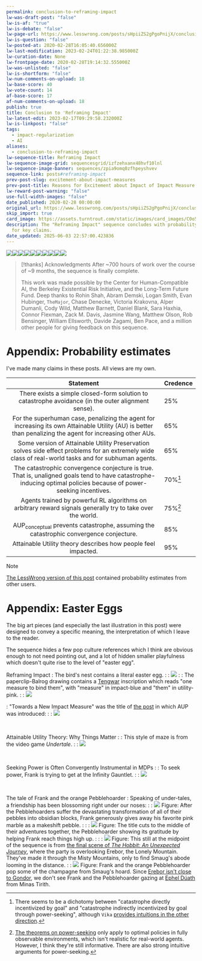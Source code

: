 ```yaml
---
permalink: conclusion-to-reframing-impact
lw-was-draft-post: "false"
lw-is-af: "true"
lw-is-debate: "false"
lw-page-url: https://www.lesswrong.com/posts/sHpiiZS2gPgoPnijX/conclusion-to-reframing-impact
lw-is-question: "false"
lw-posted-at: 2020-02-28T16:05:40.656000Z
lw-last-modification: 2023-02-24T01:22:38.985000Z
lw-curation-date: None
lw-frontpage-date: 2020-02-28T19:14:32.555000Z
lw-was-unlisted: "false"
lw-is-shortform: "false"
lw-num-comments-on-upload: 18
lw-base-score: 40
lw-vote-count: 14
af-base-score: 17
af-num-comments-on-upload: 18
publish: true
title: Conclusion to 'Reframing Impact'
lw-latest-edit: 2023-02-17T09:29:58.232000Z
lw-is-linkpost: "false"
tags:
  - impact-regularization
  - AI
aliases:
  - conclusion-to-reframing-impact
lw-sequence-title: Reframing Impact
lw-sequence-image-grid: sequencesgrid/izfzehxanx48hvf10lnl
lw-sequence-image-banner: sequences/zpia9omq0zfhpeyshvev
sequence-link: posts#reframing-impact
prev-post-slug: excitement-about-impact-measures
prev-post-title: Reasons for Excitement about Impact of Impact Measure Research
lw-reward-post-warning: "false"
use-full-width-images: "false"
date_published: 2020-02-28 00:00:00
original_url: https://www.lesswrong.com/posts/sHpiiZS2gPgoPnijX/conclusion-to-reframing-impact
skip_import: true
card_image: https://assets.turntrout.com/static/images/card_images/C0o5g91.png
description: The "Reframing Impact" sequence concludes with probability estimates
  for key claims.
date_updated: 2025-06-03 22:57:00.423836
---
```








![](https://assets.turntrout.com/static/images/posts/pbmk8ndyip6nyu4ntf6z.avif)![](https://assets.turntrout.com/static/images/posts/icddpmwoxx5ftcysxo8k.avif)![](https://assets.turntrout.com/static/images/posts/mxhzcdashtl5euloeolx.avif)![](https://assets.turntrout.com/static/images/posts/d1mqg6p4ghuweu4sth5u.avif)![](https://assets.turntrout.com/static/images/posts/veypvrfwfr1xwwz4zx8m.avif)![](https://assets.turntrout.com/static/images/posts/qanem2tu332ayspkhutk.avif)![](https://assets.turntrout.com/static/images/posts/lza8s3ncwyioba7gn5kc.avif)![](https://assets.turntrout.com/static/images/posts/h14cfepf9ggi4hnx6ub1.avif)![](https://assets.turntrout.com/static/images/posts/w4iaoloixtlxhc26zy67.avif)![](https://assets.turntrout.com/static/images/posts/sr4u489gcv8jfltydthi.avif)

> [!thanks] Acknowledgments
> After ~700 hours of work over the course of ~9 months, the sequence is finally complete.
>
> This work was made possible by the Center for Human-Compatible AI, the Berkeley Existential Risk Initiative, and the Long-Term Future Fund. Deep thanks to Rohin Shah, Abram Demski, Logan Smith, Evan Hubinger, `TheMajor`, Chase Denecke, Victoria Krakovna, Alper Dumanli, Cody Wild, Matthew Barnett, Daniel Blank, Sara Haxhia, Connor Flexman, Zack M. Davis, Jasmine Wang, Matthew Olson, Rob Bensinger, William Ellsworth, Davide Zagami, Ben Pace, and a million other people for giving feedback on this sequence.

# Appendix: Probability estimates

I've made many claims in these posts. All views are my own.

| Statement | Credence |
|:---------:|:---------|
| There exists a simple closed-form solution to catastrophe avoidance (in the outer alignment sense). | 25% |
| For the superhuman case, penalizing the agent for increasing its own Attainable Utility (AU) is better than penalizing the agent for increasing other AUs. | 65% |
| Some version of Attainable Utility Preservation solves side effect problems for an extremely wide class of real-world tasks and for subhuman agents. | 65% |
| The catastrophic convergence conjecture is true. That is, unaligned goals tend to have catastrophe-inducing optimal policies because of power-seeking incentives. | 70%[^ccc] |
| Agents trained by powerful RL algorithms on arbitrary reward signals generally try to take over the world. | 75%[^power] |
| AUP<sub>conceptual</sub> prevents catastrophe, assuming the catastrophic convergence conjecture. | 85% |
| Attainable Utility theory describes how people feel impacted. | 95% |

[^power]: [The theorems on power-seeking](https://arxiv.org/abs/1912.01683) only apply to optimal policies in fully observable environments, which isn't realistic for real-world agents. However, I think they're still informative. There are also strong intuitive arguments for power-seeking.

[^ccc]: There seems to be a dichotomy between "catastrophe directly incentivized by goal" and "catastrophe indirectly incentivized by goal through power-seeking", although `Vika` [provides intuitions in the other direction](https://www.lesswrong.com/posts/sHpiiZS2gPgoPnijX/conclusion-to-reframing-impact?commentId=6sxBzsh8yfwnPk4iH#6sxBzsh8yfwnPk4iH).

> [!note]
> [The LessWrong version of this post](https://www.lesswrong.com/posts/sHpiiZS2gPgoPnijX/conclusion-to-reframing-impact) contained probability estimates from other users.

# Appendix: Easter Eggs

The big art pieces (and especially the last illustration in this post) were designed to convey a specific meaning, the interpretation of which I leave to the reader.

The sequence hides a few pop culture references which I think are obvious enough to not need pointing out, and a lot of hidden smaller playfulness which doesn't quite rise to the level of "easter egg".

Reframing Impact
: The bird's nest contains a literal easter egg.
:
: ![](https://assets.turntrout.com/static/images/posts/hdlkd44jvawsxgpthbgi.avif)
:
: The paperclip-Balrog drawing contains a [Tengwar](https://en.wikipedia.org/wiki/Tengwar) inscription which reads "one measure to bind them", with "measure" in impact-blue and "them" in utility-pink.
:
: ![](https://assets.turntrout.com/static/images/posts/v7pzpzvi342b3svksbag.avif)

: "Towards a New Impact Measure" was the title of [the post](/towards-a-new-impact-measure) in which AUP was introduced:
:
: ![](https://assets.turntrout.com/static/images/posts/ynwdidys1i7yopyqerfh.avif)

<br/>

Attainable Utility Theory: Why Things Matter
:
: This style of maze is from the video game _Undertale_.
:
: ![](https://assets.turntrout.com/static/images/posts/olz9peoa2krvvorlgdn8.avif)

<br/>

Seeking Power is Often Convergently Instrumental in MDPs
:
: To seek power, Frank is trying to get at the Infinity Gauntlet.
:
: ![](https://assets.turntrout.com/static/images/posts/pdqrmsxtawdzt2c7idez.avif)

<br/>

The tale of Frank and the orange Pebblehoarder
: Speaking of under-tales, a friendship has been blossoming right under our noses:
:
: ![](https://assets.turntrout.com/static/images/posts/dfog9czq2wdboz8m0dpv.avif)
Figure: After the Pebblehoarders suffer the devastating transformation of all of their pebbles into obsidian blocks, Frank generously gives away his favorite pink marble as a makeshift pebble.
:
:
: ![](https://assets.turntrout.com/static/images/posts/id8zdpzvvjsyyi9a9hfe.avif)
Figure: The title cuts to the middle of their adventures together, the Pebblehoarder showing its gratitude by helping Frank reach things high up.
:
:
: ![](https://assets.turntrout.com/static/images/posts/mx5gc86qpthgbzeypfw9.avif)
Figure: This still at the midpoint of the sequence is from [the final scene of _The Hobbit: An Unexpected Journey_](https://www.youtube.com/watch?v=KEegn1R601M), where the party is overlooking Erebor, the Lonely Mountain. They've made it through the Misty Mountains, only to find Smaug's abode looming in the distance.
:
: ![](https://assets.turntrout.com/static/images/posts/jdcmcy4bzxggxdallwok.avif)
Figure: Frank and the orange Pebblehoarder pop some of the champagne from Smaug's hoard. Since [Erebor isn't close to Gondor](https://assets.turntrout.com/static/images/posts/Map-of-Middle-Earth-lord-of-the-rings-2329809-1600-1200.avif), we don't see Frank and the Pebblehoarder gazing at [Ephel Dúath](https://en.wikipedia.org/wiki/Mordor#Geography) from Minas Tirith.

